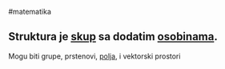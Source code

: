 #matematika 
## Struktura je [skup](Skup) sa dodatim [osobinama](Osobina).
Mogu biti grupe, prstenovi, [polja](Polje), i vektorski prostori

